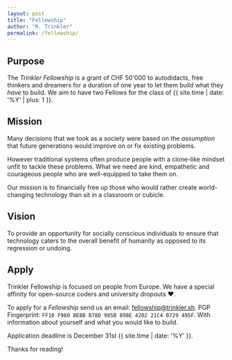 ```yaml
---
layout: post
title: "Fellowship"
author: "R. Trinkler"
permalink: /fellowship/
---
```


## Purpose

The _Trinkler Fellowship_ is a grant of CHF 50'000 to autodidacts, free thinkers and dreamers for a duration of one year to let them build what they _have_ to build.
We aim to have two Fellows for the class of {{ site.time | date: '%Y' | plus: 1 }}.

## Mission

Many decisions that we took as a society were based on the _assumption_ that future generations would improve on or fix existing problems.

However traditional systems often produce people with a clone-like mindset unfit to tackle these problems. What we need are kind, empathetic and courageous people who are well-equipped to take them on.

Our mission is to financially free up those who would rather create world-changing technology than sit in a classroom or cubicle.

## Vision

To provide an opportunity for socially conscious individuals to ensure that technology caters to the overall benefit of humanity as opposed to its regression or undoing.

## Apply

Trinkler Fellowship is focused on people from Europe. We have a special affinity for open-source coders and university dropouts ❤.

To apply for a _Fellowship_ send us an email:
<a href="mailto:fellowship@trinkler.sh?Subject=Application%20Trinkler%20Fellowship" target="_top">fellowship@trinkler.sh</a>.
PGP Fingerprint: `FF10 F960 BE8B B78D 985B 898E 4202 21C4 B729 495F`.
With information about yourself and what you would like to build.

Application deadline is December 31st {{ site.time | date: '%Y' }}.

Thanks for reading!
